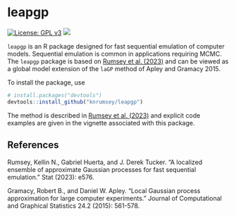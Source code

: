 leapgp
================

[![License: GPL
v3](https://img.shields.io/badge/License-GPLv3-blue.svg)](https://www.gnu.org/licenses/gpl-3.0)
[![](https://img.shields.io/badge/devel%20version-1.0.0-purple.svg)](https://github.com/knrumsey/leapgp)

<!-- README.md is generated from README.Rmd. Please edit that file -->

`leapgp` is an R package designed for fast sequential emulation of
computer models. Sequential emulation is common in applications
requiring MCMC. The `leapgp` package is based on [Rumsey et
al. (2023)](https://onlinelibrary.wiley.com/doi/pdf/10.1002/sta4.576)
and can be viewed as a global model extension of the `laGP` method of
Apley and Gramacy 2015.

To install the package, use

``` r
# install.packages("devtools")
devtools::install_github("knrumsey/leapgp")
```

The method is described in [Rumsey et
al. (2023)](https://onlinelibrary.wiley.com/doi/pdf/10.1002/sta4.576)
and explicit code examples are given in the vignette associated with
this package.

## References

Rumsey, Kellin N., Gabriel Huerta, and J. Derek Tucker. “A localized
ensemble of approximate Gaussian processes for fast sequential
emulation.” Stat (2023): e576.

Gramacy, Robert B., and Daniel W. Apley. “Local Gaussian process
approximation for large computer experiments.” Journal of Computational
and Graphical Statistics 24.2 (2015): 561-578.
